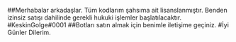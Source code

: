 ##Merhabalar arkadaşlar. Tüm kodlarım şahsıma ait lisanslanmıştır. Benden izinsiz satışı dahilinde gerekli hukuki işlemler başlatılacaktır.
#KeskinGolge#0001
##Botları satın almak için benimle iletişime geçiniz.
#İyi Günler Dilerim.